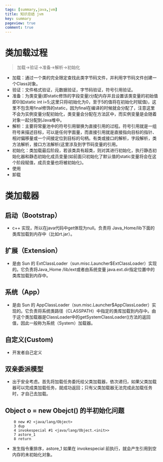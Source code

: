 ```yaml
---
tags: [summary,java,jvm]
title: 知识总结 jvm
key: summary
pageview: true
comment: true
---
```

# 类加载过程 
> 加载->验证->准备->解析->初始化 

* 加载：通过一个类的完全限定查找此类字节码文件，并利用字节码文件创建一个Class对象。
* 验证：文件格式验证，元数据验证，字节码验证，符号引用验证。
* 准备：为类变量(即static修饰的字段变量)分配内存并且设置该类变量的初始值即0(如static int i=5;这里只将i初始化为0，至于5的值将在初始化时赋值)，这里不包含用final修饰的static，因为final在编译的时候就会分配了，注意这里不会为实例变量分配初始化，类变量会分配在方法区中，而实例变量是会随着对象一起分配到Java堆中。
* 解析：主要将常量池中的符号引用替换为直接引用的过程。符号引用就是一组符号来描述目标，可以是任何字面量，而直接引用就是直接指向目标的指针、相对偏移量或一个间接定位到目标的句柄。有类或接口的解析，字段解析，类方法解析，接口方法解析(这里涉及到字节码变量的引用。
* 初始化：类加载最后阶段，若该类具有超类，则对其进行初始化，执行静态初始化器和静态初始化成员变量(如前面只初始化了默认值的static变量将会在这个阶段赋值，成员变量也将被初始化)。
* 使用
* 卸载

# 类加载器
## 启动（Bootstrap）
+ c++ 实现，所以在java代码中get体现为null。负责将 Java_Home/lib下面的类库加载到内存中（比如rt.jar）。 
## 扩展（Extension）
+ 是由 Sun 的 ExtClassLoader（sun.misc.Launcher$ExtClassLoader）实现的。它负责将Java_Home /lib/ext或者由系统变量 java.ext.dir指定位置中的类库加载到内存中。
## 系统（App）
+ 是由 Sun 的 AppClassLoader（sun.misc.Launcher$AppClassLoader）实现的。它负责将系统类路径（CLASSPATH）中指定的类库加载到内存中。由于这个类加载器是ClassLoader中的getSystemClassLoader()方法的返回值，因此一般称为系统（System）加载器。
## 自定义(Custom)
+ 开发者自己定义

## 双亲委派模型
+ 出于安全考虑。首先将加载任务委托给父类加载器，依次递归，如果父类加载器可以完成类加载任务，就成功返回；只有父类加载器无法完成此加载任务时，才自己去加载。

## Object o = new Obejct() 的半初始化问题
```
    0 new #2 <java/lang/Object>
    3 dup
    4 invokespecial #1 <java/lang/Object.<init>>
    7 astore_1
    8 return
```
* 发生指令重排序，astore_1 如果在 invokespecial 前执行，就会产生引用到空内存的未初始化对象。